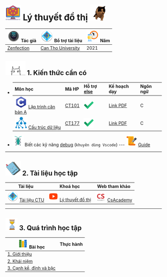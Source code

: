 # <img title="" src="https://raw.githubusercontent.com/Zenfection/Image/master/2020/12/15-22-12-24-Vector%20Graphics%20Rendering.png" alt="7a95e97086fbb1170c6d50d4a5996f2a.gif" width="50"> Lý thuyết đồ thị <img src="https://raw.githubusercontent.com/Zenfection/Image/master/2021/06/16-14-56-59-08-15-27-06-cat_ready.gif" title="" alt="08-15-27-06-cat_ready.gif" width="50">

| <img src="https://raw.githubusercontent.com/Zenfection/Image/master/2021/03/20-14-36-27-logo%20cat.png" title="" alt="logo cat.png" width="40"> Tác giả | <img src="https://raw.githubusercontent.com/Zenfection/Image/master/2021/03/20-14-38-42-logo-ctu.png" title="" alt="logo-ctu.png" width="40"> Bổ trợ tài liệu | <img src="https://raw.githubusercontent.com/Zenfection/Image/master/2021/03/20-13-59-20-icons8-new_year's_eve.png" title="" alt="icons8-new_year's_eve.png" width="40"> Năm |
| ------------------------------------------------------------------------------------------------------------------------------------------------------- | ------------------------------------------------------------------------------------------------------------------------------------------------------------- | --------------------------------------------------------------------------------------------------------------------------------------------------------------------------- |
| [Zenfection](https://facebook.com/Zenfection)                                                                                                           | [Can Tho University](http://www.cit.ctu.edu.vn/)                                                                                                              | 2021                                                                                                                                                                        |

## <img title="" src="https://raw.githubusercontent.com/Zenfection/Image/master/2021/06/16-15-21-11-tenor.gif" alt="tenor.gif" width="65"> 1. Kiến thức cần có

- | Môn học                                                                                                                                                                                                                                            | Mã HP                                                            | Hỗ trợ [else](https://else.ctu.edu.vn/course/index.php)                                                                     | Kế hoạch dạy                                            | Ngôn ngữ |
  | -------------------------------------------------------------------------------------------------------------------------------------------------------------------------------------------------------------------------------------------------- | ---------------------------------------------------------------- | --------------------------------------------------------------------------------------------------------------------------- | ------------------------------------------------------- | -------- |
  | <img title="" src="https://raw.githubusercontent.com/Zenfection/Image/master/2020/12/15-13-40-39-icons8-c_programming.png" alt="" width="40"> [Lập trình căn bản A](https://github.com/Zenfection/CTU/tree/main/HocPhan/CT101-Lap_Trinh_Can_Ban_A) | [CT101](https://elcit.ctu.edu.vn/course/search.php?search=CT101) | ![icons8-checkmark.png](https://raw.githubusercontent.com/Zenfection/Image/master/2021/03/21-10-51-08-icons8-checkmark.png) | [Link PDF](http://www.cit.ctu.edu.vn/decuong/CT101.pdf) | C        |
  | <img src="https://raw.githubusercontent.com/Zenfection/Image/master/2020/12/15-13-15-54-cautrucdulieu.png" title="" alt="asd" width="40"> [Cấu trúc dữ liệu](https://github.com/Zenfection/CTU/tree/main/HocPhan/CT177-Cau_truc_du_lieu)           | [CT177](https://elcit.ctu.edu.vn/course/search.php?search=CT177) | ![icons8-checkmark.png](https://raw.githubusercontent.com/Zenfection/Image/master/2021/03/21-10-51-08-icons8-checkmark.png) | [Link PDF](http://www.cit.ctu.edu.vn/decuong/CT177.pdf) | C        |
- <img src="https://raw.githubusercontent.com/Zenfection/Image/master/2020/12/17-00-22-00-icons8-bug.png" title="" alt="https://raw.githubusercontent.com/Zenfection/Image/master/2020/12/17-00-22-00-icons8-bug.png" width="35"> Biết các kỹ năng [debug](https://viblo.asia/p/gioi-thieu-ve-debug-DzVkpoKZenW) (`khuyên dùng Vscode`) ---  <img src="https://raw.githubusercontent.com/Zenfection/Image/master/2021/03/20-16-48-59-23-20-22-50-History.png" title="" alt="23-20-22-50-History.png" width="35"> [Guide](https://zenfection.github.io/Source/Vscode/)

---

## <img src="https://raw.githubusercontent.com/Zenfection/Image/master/2021/06/16-15-23-13-tenor.gif" title="" alt="tenor.gif" width="50"> 2. Tài liệu học tập

| Tài liệu                                                                                                                                                                                                                                             | Khoá học                                                                                                                                                                                                                                                | Web tham khảo                                                                                                                                                                                                                |
| ---------------------------------------------------------------------------------------------------------------------------------------------------------------------------------------------------------------------------------------------------- | ------------------------------------------------------------------------------------------------------------------------------------------------------------------------------------------------------------------------------------------------------- | ---------------------------------------------------------------------------------------------------------------------------------------------------------------------------------------------------------------------------- |
| <img src="https://raw.githubusercontent.com/Zenfection/Image/master/2021/03/20-14-38-42-logo-ctu.png" title="" alt="logo-ctu.png" width="35"> [Tài liệu CTU](https://github.com/Zenfection/CTU/tree/main/HocPhan/CT175-Ly_thuyet_do_thi/Tailieu/CTU) | ![icons8-youtube_play_button.png](https://raw.githubusercontent.com/Zenfection/Image/master/2021/06/16-15-10-40-icons8-youtube_play_button.png) [Lý thuyết đồ thị](https://www.youtube.com/watch?v=WzeRZbH_zSM&list=PLZDIOVvUyYVxdqTsJ9yvg9TSv4TnQoglO) | <img src="https://raw.githubusercontent.com/Zenfection/Image/master/2021/06/16-15-13-57-output-onlinepngtools.png" title="" alt="output-onlinepngtools.png" width="35"> [CsAcademy](https://csacademy.com/app/graph_editor/) |

---

## <img src="https://raw.githubusercontent.com/Zenfection/Image/master/2021/06/16-15-24-10-tenor.gif" title="" alt="tenor.gif" width="40"> 3. Quá trình học tập

| ![icons8-course.png](https://raw.githubusercontent.com/Zenfection/Image/master/2021/03/21-13-30-30-icons8-course.png) Bài học      | Thực hành |
| ---------------------------------------------------------------------------------------------------------------------------------- | --------- |
| [1. Giới thiệu](https://github.com/Zenfection/CTU/blob/main/HocPhan/CT175-Ly_thuyet_do_thi/Tailieu/1.Gioithieu.md)                 |           |
| [2. Khái niệm](https://github.com/Zenfection/CTU/blob/main/HocPhan/CT175-Ly_thuyet_do_thi/Tailieu/2.Khainiem.md)                   |           |
| [3. Cạnh kề, đỉnh và bậc](https://github.com/Zenfection/CTU/blob/main/HocPhan/CT175-Ly_thuyet_do_thi/Tailieu/3.CanhKe_Dinh_Bac.md) |           |
